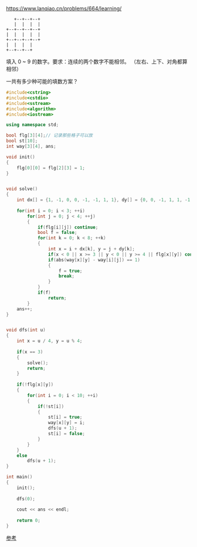 

https://www.lanqiao.cn/problems/664/learning/



```
   +--+--+--+
   |  |  |  |
+--+--+--+--+
|  |  |  |  |
+--+--+--+--+
|  |  |  |
+--+--+--+
```

填入 0 ~ 9 的数字。要求：连续的两个数字不能相邻。 （左右、上下、对角都算相邻）

一共有多少种可能的填数方案？



```cpp
#include<cstring>
#include<cstdio>
#include<sstream>
#include<algorithm>
#include<iostream>

using namespace std;

bool flg[3][4];// 记录那些格子可以放 
bool st[10]; 
int way[3][4], ans;

void init()
{
	flg[0][0] = flg[2][3] = 1;
}


void solve()
{
	int dx[] = {1, -1, 0, 0, -1, -1, 1, 1}, dy[] = {0, 0, -1, 1, 1, -1, -1, 1};
	
	for(int i = 0; i < 3; ++i)
		for(int j = 0; j < 4; ++j)
		{
			if(flg[i][j]) continue;
			bool f = false;
			for(int k = 0; k < 8; ++k)
			{
				int x = i + dx[k], y = j + dy[k];
				if(x < 0 || x >= 3 || y < 0 || y >= 4 || flg[x][y]) continue;
				if(abs(way[x][y] - way[i][j]) == 1) 
				{
					f = true;
					break;
				}
			}
			if(f)
				return;
		}
	ans++;
}


void dfs(int u)
{
	int x = u / 4, y = u % 4;
	
	if(x == 3)
	{
		solve();
		return;
	}	
	
	if(!flg[x][y])
	{
		for(int i = 0; i < 10; ++i)
		{
			if(!st[i])
			{
				st[i] = true;
				way[x][y] = i;
				dfs(u + 1);
				st[i] = false;
			}
		}
	}
	else
		dfs(u + 1);
}

int main()
{
	init();
	
	dfs(0);
	
	cout << ans << endl;
	
	return 0;
}
```


[参考](https://blog.csdn.net/y1196645376/article/details/50938608)